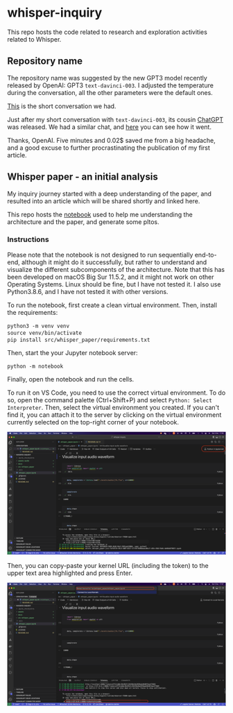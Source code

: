 # whisper-inquiry
This repo hosts the code related to research and exploration activities related to Whisper.

## Repository name
The repository name was suggested by the new GPT3 model recently released by OpenAI: GPT3 `text-davinci-003`. I adjusted the temperature during the conversation, all the other parameters were the default ones.

[This](docs/repo_name.md) is the short conversation we had.

Just after my short conversation with `text-davinci-003`, its cousin [ChatGPT](https://openai.com/blog/chatgpt/) was released. We had a similar chat, and [here](docs/repo_name_chatgpt.md) you can see how it went.

Thanks, OpenAI. Five minutes and 0.02$ saved me from a big headache, and a good excuse to further procrastinating the publication of my first article.

## Whisper paper - an initial analysis
My inquiry journey started with a deep understanding of the paper, and resulted into an article which will be shared shortly and linked here.

This repo hosts the [notebook](src/whisper_paper/whisper_paper.ipynb) used to help me understanding the architecture and the paper, and generate some pltos.

### Instructions
Please note that the notebook is not designed to run sequentially end-to-end, although it might do it successfully, but rather to understand and visualize the different subcomponents of the architecture. Note that this has been developed on macOS Big Sur 11.5.2, and it might not work on other Operating Systems. Linux should be fine, but I have not tested it. I also use Python3.8.6, and I have not tested it with other versions.

To run the notebook, first create a clean virtual environment. Then, install the requirements:
```
python3 -m venv venv
source venv/bin/activate
pip install src/whisper_paper/requirements.txt
```

Then, start the your Jupyter notebook server:
```
python -m notebook
```

Finally, open the notebook and run the cells.

To run it on VS Code, you need to use the correct virtual environment. To do so, open the command palette (Ctrl+Shift+P) and select `Python: Select Interpreter`. Then, select the virtual environment you created. If you can't find it, you can attach it to the server by clicking on the virtual environment currently selected on the top-right corner of your notebook. 

<div class="img-div-any-width" markdown="0">
  <img src="./assets/img/select_venv_notebook.png" />
  <br />

</div>

Then, you can copy-paste your kernel URL (including the token) to the upper text area highlighted and press Enter.

<div class="img-div-any-width" markdown="0">
  <img src="./assets/img/select_kernel.png" />
  <br />

</div>
